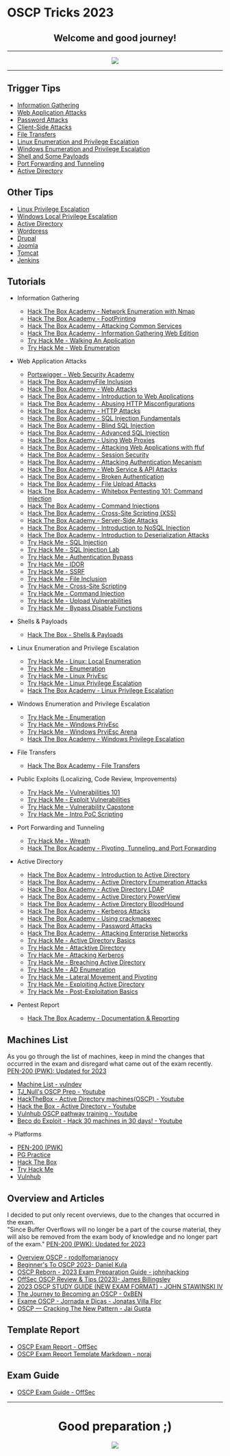 # OSCP Tricks 2023
<h2 align=center>Welcome and good journey!</h2>

---

<p align="center">
  <img src="https://github.com/rodolfomarianocy/OSCP-Tricks-2023/assets/54555784/fba0780c-28a7-425b-b86a-3f0aaea6e7fa" />
</p>

---

## Trigger Tips
- [Information Gathering](information_gathering.md)
- [Web Application Attacks](web_application_attacks.md)
- [Password Attacks](password_attacks.md)
- [Client-Side Attacks](client_side_attacks.md)
- [File Transfers](file_transfers.md)
- [Linux Enumeration and Privilege Escalation](linux_enumeration_and_privilege_escalation.md)
- [Windows Enumeration and Privilege Escalation](windows_enumeration_and_privilege_escalation.md)
- [Shell and Some Payloads](shell_and_some_payloads.md)
- [Port Forwarding and Tunneling](port_forwarding_and_tunneling.md)
- [Active Directory](active_directory.md)
  
## Other Tips
- [Linux Privilege Escalation](https://book.hacktricks.xyz/linux-hardening/privilege-escalation)
- [Windows Local Privilege Escalation](https://book.hacktricks.xyz/windows-hardening/windows-local-privilege-escalation)
- [Active Directory](https://book.hacktricks.xyz/windows-hardening/active-directory-methodology)
- [Wordpress](https://book.hacktricks.xyz/network-services-pentesting/pentesting-web/wordpress)
- [Drupal](https://book.hacktricks.xyz/network-services-pentesting/pentesting-web/drupal)
- [Joomla](https://book.hacktricks.xyz/network-services-pentesting/pentesting-web/joomla)
- [Tomcat](https://book.hacktricks.xyz/network-services-pentesting/pentesting-web/tomcat)
- [Jenkins](https://cloud.hacktricks.xyz/pentesting-ci-cd/jenkins-security)

## Tutorials
- Information Gathering
  - [Hack The Box Academy - Network Enumeration with Nmap](https://academy.hackthebox.com/course/preview/network-enumeration-with-nmap)
  - [Hack The Box Academy - FootPrinting](https://academy.hackthebox.com/course/preview/footprinting)
  - [Hack The Box Academy - Attacking Common Services](https://academy.hackthebox.com/course/preview/attacking-common-services)
  - [Hack The Box Academy - Information Gathering Web Edition](https://academy.hackthebox.com/course/preview/information-gathering---web-edition)
  - [Try Hack Me - Walking An Application](https://tryhackme.com/room/walkinganapplication)
  - [Try Hack Me - Web Enumeration](https://tryhackme.com/room/webenumerationv2)
  
- Web Application Attacks
  - [Portswigger - Web Security Academy](https://portswigger.net/web-security/all-labs)
  - [Hack The Box AcademyFile Inclusion](https://academy.hackthebox.com/course/preview/file-inclusion)
  - [Hack The Box Academy - Web Attacks](https://academy.hackthebox.com/course/preview/web-attacks)
  - [Hack The Box Academy - Introduction to Web Applications](https://academy.hackthebox.com/course/preview/introduction-to-web-applications)
  - [Hack The Box Academy - Abusing HTTP Misconfigurations](https://academy.hackthebox.com/course/preview/abusing-http-misconfigurations)
  - [Hack The Box Academy - HTTP Attacks](https://academy.hackthebox.com/course/preview/http-attacks)
  - [Hack The Box Academy - SQL Injection Fundamentals](https://academy.hackthebox.com/course/preview/sql-injection-fundamentals)
  - [Hack The Box Academy - Blind SQL Injection](https://academy.hackthebox.com/course/preview/blind-sql-injection)
  - [Hack The Box Academy - Advanced SQL Injection](https://academy.hackthebox.com/course/preview/advanced-sql-injections)
  - [Hack The Box Academy - Using Web Proxies](https://academy.hackthebox.com/course/preview/using-web-proxies)
  - [Hack The Box Academy - Attacking Web Applications with ffuf](https://academy.hackthebox.com/course/preview/attacking-web-applications-with-ffuf)
  - [Hack The Box Academy - Session Security](https://academy.hackthebox.com/course/preview/session-security)
  - [Hack The Box Academy - Attacking Authentication Mecanism](https://academy.hackthebox.com/course/preview/attacking-authentication-mechanisms)
  - [Hack The Box Academy - Web Service & API Attacks](https://academy.hackthebox.com/course/preview/web-service--api-attacks)
  - [Hack The Box Academy - Broken Authentication](https://academy.hackthebox.com/course/preview/broken-authentication)
  - [Hack The Box Academy - File Upload Attacks](https://academy.hackthebox.com/course/preview/file-upload-attacks)
  - [Hack The Box Academy - Whitebox Pentesting 101: Command Injection](https://academy.hackthebox.com/course/preview/whitebox-pentesting-101-command-injection)
  - [Hack The Box Academy - Command Injections](https://academy.hackthebox.com/course/preview/command-injections)
  - [Hack The Box Academy - Cross-Site Scripting (XSS)](https://academy.hackthebox.com/course/preview/cross-site-scripting-xss)
  - [Hack The Box Academy - Server-Side Attacks](https://academy.hackthebox.com/course/preview/server-side-attacks)
  - [Hack The Box Academy - Introduction to NoSQL Injection](https://academy.hackthebox.com/course/preview/introduction-to-nosql-injection)
  - [Hack The Box Academy - Introduction to Deserialization Attacks](https://academy.hackthebox.com/course/preview/introduction-to-deserialization-attacks)
  - [Try Hack Me - SQL Injection](https://tryhackme.com/room/sqlinjectionlm)
  - [Try Hack Me - SQL Injection Lab](https://tryhackme.com/room/sqlilab)
  - [Try Hack Me - Authentication Bypass](https://tryhackme.com/jr/authenticationbypass)
  - [Try Hack Me - IDOR](https://tryhackme.com/jr/idor)
  - [Try Hack Me - SSRF](https://tryhackme.com/jr/ssrfqi)
  - [Try Hack Me - File Inclusion](https://tryhackme.com/room/fileinc)
  - [Try Hack Me - Cross-Site Scripting ](https://tryhackme.com/room/xss)
  - [Try Hack Me - Command Injection](https://tryhackme.com/room/oscommandinjection)
  - [Try Hack Me - Upload Vulnerabilities](https://tryhackme.com/jr/uploadvulns)
  - [Try Hack Me - Bypass Disable Functions](https://tryhackme.com/room/bypassdisablefunctions)

- Shells & Payloads
  - [Hack The Box - Shells & Payloads](https://academy.hackthebox.com/course/preview/shells--payloads)
  
- Linux Enumeration and Privilege Escalation
  - [Try Hack Me - Linux: Local Enumeration](https://tryhackme.com/room/lle)
  - [Try Hack Me - Enumeration](https://tryhackme.com/room/enumerationpe)
  - [Try Hack Me - Linux PrivEsc](https://tryhackme.com/room/linuxprivesc) 
  - [Try Hack Me - Linux Privilege Escalation](https://tryhackme.com/room/linprivesc)  
  - [Hack The Box Academy - Linux Privilege Escalation](https://academy.hackthebox.com/course/preview/linux-privilege-escalation) 
  
- Windows Enumeration and Privilege Escalation
  - [Try Hack Me - Enumeration](https://tryhackme.com/room/enumerationpe)
  - [Try Hack Me - Windows PrivEsc](https://tryhackme.com/room/windows10privesc)
  - [Try Hack Me - Windows PrviEsc Arena](https://tryhackme.com/room/windowsprivesc20)
  - [Hack The Box Academy - Windows Privilege Escalation](https://academy.hackthebox.com/course/preview/windows-privilege-escalation)
  
- File Transfers
  - [Hack The Box Academy - File Transfers](https://academy.hackthebox.com/course/preview/file-transfers)
  
- Public Exploits (Localizing, Code Review, Improvements)
  - [Try Hack Me - Vulnerabilities 101](https://tryhackme.com/jr/vulnerabilities101)
  - [Try Hack Me - Exploit Vulnerabilities](https://tryhackme.com/jr/exploitingavulnerabilityv2)
  - [Try Hack Me - Vulnerability Capstone](https://tryhackme.com/jr/vulnerabilitycapstone)
  - [Try Hack Me - Intro PoC Scripting](https://tryhackme.com/room/intropocscripting)

- Port Forwarding and Tunneling
  - [Try Hack Me - Wreath](https://tryhackme.com/room/wreath)
  - [Hack The Box Academy - Pivoting, Tunneling, and Port Forwarding](https://academy.hackthebox.com/course/preview/pivoting-tunneling-and-port-forwarding)
  
- Active Directory
  - [Hack The Box Academy - Introduction to Active Directory](https://academy.hackthebox.com/course/preview/introduction-to-active-directory)
  - [Hack The Box Academy - Active Directory Enumeration Attacks](https://academy.hackthebox.com/course/preview/active-directory-enumeration--attacks)
  - [Hack The Box Academy - Active Directory LDAP](https://academy.hackthebox.com/course/preview/active-directory-ldap)
  - [Hack The Box Academy - Active Directory PowerView](https://academy.hackthebox.com/course/preview/active-directory-powerview)
  - [Hack The Box Academy - Active Directory BloodHound](https://academy.hackthebox.com/course/preview/active-directory-bloodhound)
  - [Hack The Box Academy - Kerberos Attacks](https://academy.hackthebox.com/course/preview/kerberos-attacks)
  - [Hack The Box Academy - Using crackmapexec](https://academy.hackthebox.com/course/preview/using-crackmapexec)
  - [Hack The Box Academy - Password Attacks](https://academy.hackthebox.com/course/preview/password-attacks)
  - [Hack The Box Academy - Attacking Enterprise Networks](https://academy.hackthebox.com/course/preview/attacking-enterprise-networks)
  - [Try Hack Me - Active Directory Basics](https://tryhackme.com/room/winadbasics)
  - [Try Hack Me - Attacktive Directory](https://tryhackme.com/room/attacktivedirectory)
  - [Try Hack Me - Attacking Kerberos](https://tryhackme.com/room/attackingkerberos)
  - [Try Hack Me - Breaching Active Directory](https://tryhackme.com/room/breachingad)
  - [Try Hack Me - AD Enumeration](https://tryhackme.com/room/adenumeration)
  - [Try Hack Me - Lateral Movement and Pivoting](https://tryhackme.com/jr/lateralmovementandpivoting)
  - [Try Hack Me - Exploiting Active Directory](https://tryhackme.com/room/exploitingad)
  - [Try Hack Me - Post-Exploitation Basics](https://tryhackme.com/room/postexploit)
  
- Pentest Report
  - [Hack The Box Academy - Documentation & Reporting](https://academy.hackthebox.com/course/preview/documentation--reporting)

## Machines List
As you go through the list of machines, keep in mind the changes that occurred in the exam and disregard what came out of the exam recently. [PEN-200 (PWK): Updated for 2023](https://www.offsec.com/offsec/pen-200-2023/)  
- [Machine List - vulndev](https://vulndev.io/machine-list/)  
- [TJ_Null's OSCP Prep - Youtube](https://www.youtube.com/watch?v=2DqdPcbYcy8&list=PLidcsTyj9JXK-fnabFLVEvHinQ14Jy5tf)  
- [HackTheBox - Active Directory machines(OSCP) - Youtube](https://www.youtube.com/watch?v=jUc1J31DNdw&list=PLIU37Kps3dWApq77TnChQ52clmau8DfZA)  
- [Hack the Box - Active Directory - Youtube](https://www.youtube.com/watch?v=H9FcE_FMZio&list=PLrmSJpHp5WGg4sUndkYBg8B5qO2COSxS4)  
- [Vulnhub OSCP pathway training - Youtube](https://www.youtube.com/watch?v=LRO9KIDv_DQ&list=PLV_npv_S1L938Gal4XNiUfmHjUFNLq4rc)  
- [Beco do Exploit - Hack 30 machines in 30 days! - Youtube](https://www.youtube.com/watch?v=xnCS8fYfrjs&list=PLHBDBcFA_l_WBcUJWf8cp5BaPsUkquRQU)  

-> Platforms
- [PEN-200 (PWK)](https://www.offsec.com/courses/pen-200/)
- [PG Practice](https://www.offsec.com/labs/individual/)
- [Hack The Box](https://www.hackthebox.com/)
- [Try Hack Me](https://tryhackme.com/)
- [Vulnhub](https://www.vulnhub.com/)

## Overview and Articles
I decided to put only recent overviews, due to the changes that occurred in the exam.  
"Since Buffer Overflows will no longer be a part of the course material, they will also be removed from the exam body of knowledge and no longer part of the exam." [PEN-200 (PWK): Updated for 2023](https://www.offsec.com/offsec/pen-200-2023/)  
- [Overview OSCP - rodolfomarianocy](https://rodolfomarianocy.medium.com/overview-oscp-9bb7c6609cb5)  
- [Beginner's To OSCP 2023- Daniel Kula](https://infosecwriteups.com/guide-to-oscp-2023-37c0aea0dec0)  
- [OSCP Reborn - 2023 Exam Preparation Guide - johnjhacking](https://johnjhacking.com/blog/oscp-reborn-2023/)  
- [OffSec OSCP Review & Tips (2023)- James Billingsley](https://www.linkedin.com/pulse/offsec-oscp-review-tips-2023-james-billingsley/)  
- [2023 OSCP STUDY GUIDE (NEW EXAM FORMAT) - JOHN STAWINSKI IV](https://johnstawinski.com/2022/10/09/oscp-2023-study-guide-new-exam-format/)  
- [The Journey to Becoming an OSCP - 0xBEN](https://benheater.com/journey-to-oscp/)  
- [Exame OSCP - Jornada e Dicas - Jonatas Villa Flor](https://decriptosec.com/oscp-review/)  
- [OSCP — Cracking The New Pattern - Jai Gupta](https://infosecwriteups.com/oscp-cracking-the-new-pattern-6c4f1c9e2409)  

## Template Report
- [OSCP Exam Report - OffSec](https://www.offensive-security.com/pwk-online/OSCP-Exam-Report.docx  )
- [OSCP Exam Report Template Markdown - noraj](https://github.com/noraj/OSCP-Exam-Report-Template-Markdown)

## Exam Guide
- [OSCP Exam Guide - OffSec](https://help.offsec.com/hc/en-us/articles/360040165632-OSCP-Exam-Guide)


---

<h1 align="center">Good preparation ;)</h1>
<p align="center">
  <img src="https://media.tenor.com/ArV6RGIhAGkAAAAC/edgerunners-cyberpunk.gif"/>
</p>
